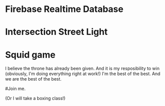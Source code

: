 # Firebase Realtime Database
# Intersection Street Light
# Squid game

I believe the throne has already been given. And it is my resposibility to win (obviously, I'm doing everything right at work!)
I'm the best of the best. And we are the best of the best.

#Join me.

(Or I will take a boxing class!)
